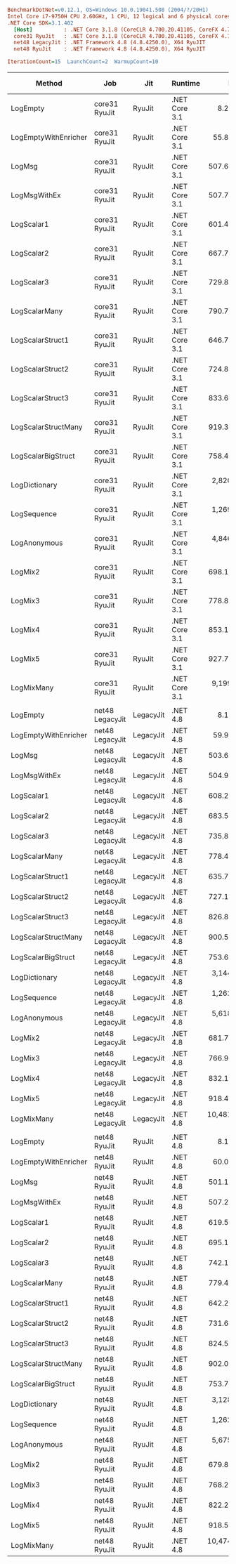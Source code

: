 ``` ini

BenchmarkDotNet=v0.12.1, OS=Windows 10.0.19041.508 (2004/?/20H1)
Intel Core i7-9750H CPU 2.60GHz, 1 CPU, 12 logical and 6 physical cores
.NET Core SDK=3.1.402
  [Host]          : .NET Core 3.1.8 (CoreCLR 4.700.20.41105, CoreFX 4.700.20.41903), X64 RyuJIT
  core31 RyuJit   : .NET Core 3.1.8 (CoreCLR 4.700.20.41105, CoreFX 4.700.20.41903), X64 RyuJIT
  net48 LegacyJit : .NET Framework 4.8 (4.8.4250.0), X64 RyuJIT
  net48 RyuJit    : .NET Framework 4.8 (4.8.4250.0), X64 RyuJIT

IterationCount=15  LaunchCount=2  WarmupCount=10  

```
|               Method |             Job |       Jit |       Runtime |          Mean |      Error |     StdDev |    Ratio | RatioSD |  Gen 0 | Gen 1 | Gen 2 | Allocated |
|--------------------- |---------------- |---------- |-------------- |--------------:|-----------:|-----------:|---------:|--------:|-------:|------:|------:|----------:|
|             LogEmpty |   core31 RyuJit |    RyuJit | .NET Core 3.1 |      8.245 ns |  0.1612 ns |  0.2206 ns |     1.00 |    0.00 |      - |     - |     - |         - |
| LogEmptyWithEnricher |   core31 RyuJit |    RyuJit | .NET Core 3.1 |     55.880 ns |  0.4060 ns |  0.5951 ns |     6.78 |    0.20 | 0.0089 |     - |     - |      56 B |
|               LogMsg |   core31 RyuJit |    RyuJit | .NET Core 3.1 |    507.628 ns |  2.5740 ns |  3.6915 ns |    61.60 |    1.67 | 0.0210 |     - |     - |     136 B |
|         LogMsgWithEx |   core31 RyuJit |    RyuJit | .NET Core 3.1 |    507.729 ns |  2.7134 ns |  4.0614 ns |    61.61 |    1.62 | 0.0210 |     - |     - |     136 B |
|           LogScalar1 |   core31 RyuJit |    RyuJit | .NET Core 3.1 |    601.450 ns |  1.9369 ns |  2.8390 ns |    72.94 |    1.86 | 0.0582 |     - |     - |     368 B |
|           LogScalar2 |   core31 RyuJit |    RyuJit | .NET Core 3.1 |    667.796 ns |  3.3660 ns |  4.9339 ns |    80.97 |    2.00 | 0.0658 |     - |     - |     416 B |
|           LogScalar3 |   core31 RyuJit |    RyuJit | .NET Core 3.1 |    729.832 ns |  2.9215 ns |  3.9990 ns |    88.59 |    2.55 | 0.0734 |     - |     - |     464 B |
|        LogScalarMany |   core31 RyuJit |    RyuJit | .NET Core 3.1 |    790.729 ns |  3.9975 ns |  5.7331 ns |    95.93 |    2.09 | 0.0992 |     - |     - |     624 B |
|     LogScalarStruct1 |   core31 RyuJit |    RyuJit | .NET Core 3.1 |    646.739 ns | 14.9297 ns | 20.4360 ns |    78.50 |    3.33 | 0.0620 |     - |     - |     392 B |
|     LogScalarStruct2 |   core31 RyuJit |    RyuJit | .NET Core 3.1 |    724.875 ns |  3.6906 ns |  5.2929 ns |    87.99 |    2.22 | 0.0734 |     - |     - |     464 B |
|     LogScalarStruct3 |   core31 RyuJit |    RyuJit | .NET Core 3.1 |    833.648 ns |  6.1203 ns |  9.1606 ns |   101.02 |    2.12 | 0.0849 |     - |     - |     536 B |
|  LogScalarStructMany |   core31 RyuJit |    RyuJit | .NET Core 3.1 |    919.377 ns |  3.9931 ns |  5.8531 ns |   111.50 |    2.47 | 0.1144 |     - |     - |     720 B |
|   LogScalarBigStruct |   core31 RyuJit |    RyuJit | .NET Core 3.1 |    758.406 ns |  8.1723 ns | 11.4565 ns |    91.97 |    1.54 | 0.0706 |     - |     - |     448 B |
|        LogDictionary |   core31 RyuJit |    RyuJit | .NET Core 3.1 |  2,820.617 ns | 10.5503 ns | 15.7913 ns |   342.42 |    8.64 | 0.3395 |     - |     - |    2144 B |
|          LogSequence |   core31 RyuJit |    RyuJit | .NET Core 3.1 |  1,269.868 ns |  7.6161 ns | 11.3994 ns |   154.36 |    4.76 | 0.1297 |     - |     - |     816 B |
|         LogAnonymous |   core31 RyuJit |    RyuJit | .NET Core 3.1 |  4,846.775 ns | 40.7418 ns | 60.9803 ns |   588.89 |   20.62 | 0.5417 |     - |     - |    3432 B |
|              LogMix2 |   core31 RyuJit |    RyuJit | .NET Core 3.1 |    698.188 ns |  3.2544 ns |  4.5623 ns |    84.76 |    2.48 | 0.0696 |     - |     - |     440 B |
|              LogMix3 |   core31 RyuJit |    RyuJit | .NET Core 3.1 |    778.842 ns |  6.2319 ns |  8.9377 ns |    94.62 |    3.35 | 0.0811 |     - |     - |     512 B |
|              LogMix4 |   core31 RyuJit |    RyuJit | .NET Core 3.1 |    853.103 ns | 11.2383 ns | 16.4729 ns |   103.81 |    4.22 | 0.1116 |     - |     - |     704 B |
|              LogMix5 |   core31 RyuJit |    RyuJit | .NET Core 3.1 |    927.733 ns |  4.4807 ns |  6.4260 ns |   112.59 |    2.77 | 0.1221 |     - |     - |     776 B |
|           LogMixMany |   core31 RyuJit |    RyuJit | .NET Core 3.1 |  9,199.228 ns | 50.7581 ns | 74.4005 ns | 1,116.21 |   27.55 | 1.0223 |     - |     - |    6449 B |
|                      |                 |           |               |               |            |            |          |         |        |       |       |           |
|             LogEmpty | net48 LegacyJit | LegacyJit |      .NET 4.8 |      8.129 ns |  0.0456 ns |  0.0683 ns |     1.00 |    0.00 |      - |     - |     - |         - |
| LogEmptyWithEnricher | net48 LegacyJit | LegacyJit |      .NET 4.8 |     59.901 ns |  0.3878 ns |  0.5684 ns |     7.36 |    0.09 | 0.0088 |     - |     - |      56 B |
|               LogMsg | net48 LegacyJit | LegacyJit |      .NET 4.8 |    503.683 ns |  1.7988 ns |  2.6367 ns |    61.93 |    0.53 | 0.0229 |     - |     - |     144 B |
|         LogMsgWithEx | net48 LegacyJit | LegacyJit |      .NET 4.8 |    504.984 ns |  2.8264 ns |  4.1429 ns |    62.09 |    0.81 | 0.0229 |     - |     - |     144 B |
|           LogScalar1 | net48 LegacyJit | LegacyJit |      .NET 4.8 |    608.272 ns |  3.2068 ns |  4.7999 ns |    74.83 |    0.68 | 0.0591 |     - |     - |     377 B |
|           LogScalar2 | net48 LegacyJit | LegacyJit |      .NET 4.8 |    683.546 ns | 22.8123 ns | 34.1443 ns |    84.09 |    4.08 | 0.0668 |     - |     - |     425 B |
|           LogScalar3 | net48 LegacyJit | LegacyJit |      .NET 4.8 |    735.869 ns |  2.7744 ns |  4.1526 ns |    90.53 |    0.87 | 0.0744 |     - |     - |     473 B |
|        LogScalarMany | net48 LegacyJit | LegacyJit |      .NET 4.8 |    778.493 ns |  2.3970 ns |  3.4377 ns |    95.70 |    0.83 | 0.1001 |     - |     - |     634 B |
|     LogScalarStruct1 | net48 LegacyJit | LegacyJit |      .NET 4.8 |    635.784 ns |  3.4544 ns |  5.1704 ns |    78.22 |    0.90 | 0.0629 |     - |     - |     401 B |
|     LogScalarStruct2 | net48 LegacyJit | LegacyJit |      .NET 4.8 |    727.127 ns |  3.5547 ns |  5.0981 ns |    89.39 |    1.09 | 0.0744 |     - |     - |     473 B |
|     LogScalarStruct3 | net48 LegacyJit | LegacyJit |      .NET 4.8 |    826.819 ns |  2.3666 ns |  3.3941 ns |   101.64 |    0.75 | 0.0858 |     - |     - |     546 B |
|  LogScalarStructMany | net48 LegacyJit | LegacyJit |      .NET 4.8 |    900.582 ns |  3.3547 ns |  4.9172 ns |   110.73 |    0.96 | 0.1154 |     - |     - |     730 B |
|   LogScalarBigStruct | net48 LegacyJit | LegacyJit |      .NET 4.8 |    753.654 ns |  4.2971 ns |  6.2986 ns |    92.66 |    0.76 | 0.0725 |     - |     - |     457 B |
|        LogDictionary | net48 LegacyJit | LegacyJit |      .NET 4.8 |  3,144.665 ns | 59.5660 ns | 83.5032 ns |   386.49 |   10.08 | 0.3548 |     - |     - |    2247 B |
|          LogSequence | net48 LegacyJit | LegacyJit |      .NET 4.8 |  1,262.466 ns |  4.8268 ns |  6.7666 ns |   155.17 |    1.75 | 0.1297 |     - |     - |     826 B |
|         LogAnonymous | net48 LegacyJit | LegacyJit |      .NET 4.8 |  5,618.182 ns | 23.0292 ns | 32.2837 ns |   690.51 |    5.30 | 0.5493 |     - |     - |    3483 B |
|              LogMix2 | net48 LegacyJit | LegacyJit |      .NET 4.8 |    681.789 ns |  2.4938 ns |  3.6553 ns |    83.83 |    0.84 | 0.0706 |     - |     - |     449 B |
|              LogMix3 | net48 LegacyJit | LegacyJit |      .NET 4.8 |    766.977 ns |  3.3364 ns |  4.8905 ns |    94.30 |    1.16 | 0.0820 |     - |     - |     522 B |
|              LogMix4 | net48 LegacyJit | LegacyJit |      .NET 4.8 |    832.107 ns |  3.9393 ns |  5.7742 ns |   102.31 |    1.16 | 0.1135 |     - |     - |     714 B |
|              LogMix5 | net48 LegacyJit | LegacyJit |      .NET 4.8 |    918.464 ns |  2.8184 ns |  4.0421 ns |   112.91 |    0.95 | 0.1249 |     - |     - |     786 B |
|           LogMixMany | net48 LegacyJit | LegacyJit |      .NET 4.8 | 10,481.062 ns | 51.9721 ns | 76.1800 ns | 1,288.63 |   10.30 | 1.0376 |     - |     - |    6596 B |
|                      |                 |           |               |               |            |            |          |         |        |       |       |           |
|             LogEmpty |    net48 RyuJit |    RyuJit |      .NET 4.8 |      8.142 ns |  0.0571 ns |  0.0837 ns |     1.00 |    0.00 |      - |     - |     - |         - |
| LogEmptyWithEnricher |    net48 RyuJit |    RyuJit |      .NET 4.8 |     60.016 ns |  0.5272 ns |  0.7891 ns |     7.37 |    0.14 | 0.0088 |     - |     - |      56 B |
|               LogMsg |    net48 RyuJit |    RyuJit |      .NET 4.8 |    501.168 ns |  2.2351 ns |  3.2762 ns |    61.56 |    0.73 | 0.0229 |     - |     - |     144 B |
|         LogMsgWithEx |    net48 RyuJit |    RyuJit |      .NET 4.8 |    507.228 ns |  4.5413 ns |  6.7972 ns |    62.33 |    1.27 | 0.0229 |     - |     - |     144 B |
|           LogScalar1 |    net48 RyuJit |    RyuJit |      .NET 4.8 |    619.527 ns |  9.1022 ns | 13.0541 ns |    76.10 |    2.16 | 0.0591 |     - |     - |     377 B |
|           LogScalar2 |    net48 RyuJit |    RyuJit |      .NET 4.8 |    695.143 ns |  3.6085 ns |  5.2892 ns |    85.39 |    1.27 | 0.0668 |     - |     - |     425 B |
|           LogScalar3 |    net48 RyuJit |    RyuJit |      .NET 4.8 |    742.102 ns | 15.4137 ns | 23.0705 ns |    91.17 |    2.59 | 0.0744 |     - |     - |     473 B |
|        LogScalarMany |    net48 RyuJit |    RyuJit |      .NET 4.8 |    779.452 ns | 11.2306 ns | 15.7438 ns |    95.68 |    1.93 | 0.1001 |     - |     - |     634 B |
|     LogScalarStruct1 |    net48 RyuJit |    RyuJit |      .NET 4.8 |    642.234 ns |  4.2416 ns |  6.3486 ns |    78.88 |    1.37 | 0.0629 |     - |     - |     401 B |
|     LogScalarStruct2 |    net48 RyuJit |    RyuJit |      .NET 4.8 |    731.640 ns |  3.5235 ns |  4.8230 ns |    89.79 |    0.89 | 0.0744 |     - |     - |     473 B |
|     LogScalarStruct3 |    net48 RyuJit |    RyuJit |      .NET 4.8 |    824.517 ns |  2.5294 ns |  3.7075 ns |   101.28 |    1.11 | 0.0858 |     - |     - |     546 B |
|  LogScalarStructMany |    net48 RyuJit |    RyuJit |      .NET 4.8 |    902.073 ns |  3.1450 ns |  4.6099 ns |   110.80 |    1.42 | 0.1154 |     - |     - |     730 B |
|   LogScalarBigStruct |    net48 RyuJit |    RyuJit |      .NET 4.8 |    753.703 ns |  2.6633 ns |  3.9862 ns |    92.57 |    0.98 | 0.0725 |     - |     - |     457 B |
|        LogDictionary |    net48 RyuJit |    RyuJit |      .NET 4.8 |  3,128.528 ns | 11.7650 ns | 16.8730 ns |   384.25 |    5.43 | 0.3548 |     - |     - |    2247 B |
|          LogSequence |    net48 RyuJit |    RyuJit |      .NET 4.8 |  1,262.663 ns |  5.2120 ns |  7.4749 ns |   155.08 |    2.09 | 0.1297 |     - |     - |     826 B |
|         LogAnonymous |    net48 RyuJit |    RyuJit |      .NET 4.8 |  5,675.744 ns | 47.9875 ns | 68.8222 ns |   697.03 |    7.23 | 0.5493 |     - |     - |    3483 B |
|              LogMix2 |    net48 RyuJit |    RyuJit |      .NET 4.8 |    679.800 ns |  1.9700 ns |  2.9486 ns |    83.49 |    0.94 | 0.0706 |     - |     - |     449 B |
|              LogMix3 |    net48 RyuJit |    RyuJit |      .NET 4.8 |    768.232 ns |  4.0087 ns |  5.6196 ns |    94.31 |    1.45 | 0.0820 |     - |     - |     522 B |
|              LogMix4 |    net48 RyuJit |    RyuJit |      .NET 4.8 |    822.282 ns |  1.6425 ns |  2.3557 ns |   100.99 |    1.06 | 0.1135 |     - |     - |     714 B |
|              LogMix5 |    net48 RyuJit |    RyuJit |      .NET 4.8 |    918.520 ns |  3.2278 ns |  4.5249 ns |   112.75 |    1.02 | 0.1249 |     - |     - |     786 B |
|           LogMixMany |    net48 RyuJit |    RyuJit |      .NET 4.8 | 10,474.987 ns | 48.3902 ns | 69.3998 ns | 1,286.52 |   17.07 | 1.0376 |     - |     - |    6596 B |
